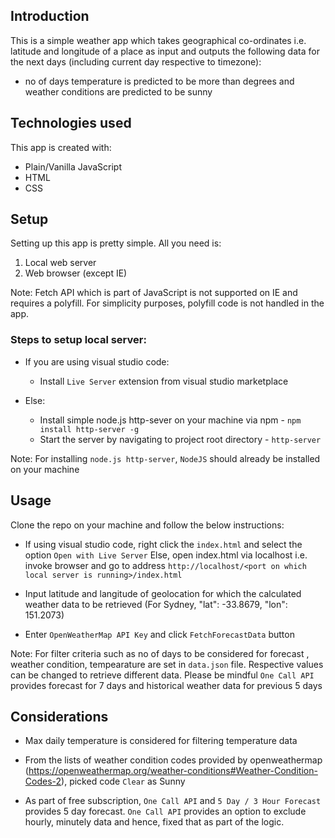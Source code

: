 ## Introduction
This is a simple weather app which takes geographical co-ordinates i.e. latitude and longitude of a place as input and outputs the following data for the next <n> days (including current day respective to timezone):

* no of days temperature is predicted to be more than <n> degrees and weather conditions are predicted to be sunny

## Technologies used
This app is created with:
* Plain/Vanilla JavaScript
* HTML
* CSS

## Setup
Setting up this app is pretty simple. All you need is:

1) Local web server
2) Web browser (except IE)

Note: Fetch API which is part of JavaScript is not supported on IE and requires a polyfill. For simplicity purposes, polyfill code is not handled in the app.

### Steps to setup local server:
* If you are using visual studio code:
  - Install `Live Server` extension from visual studio marketplace

* Else: 
  - Install simple node.js http-sever on your machine via npm - `npm install http-server -g`
  - Start the server by navigating to project root directory - `http-server`

Note: For installing `node.js http-server`, `NodeJS` should already be installed on your machine 

## Usage
Clone the repo on your machine and follow the below instructions:
* If using visual studio code, right click the `index.html` and select the option `Open with Live Server`
 Else, open index.html via localhost i.e. invoke browser and go to address `http://localhost/<port on which local server is running>/index.html`

* Input latitude and langitude of geolocation for which the calculated weather  data to be retrieved 
    (For Sydney, "lat": -33.8679, "lon": 151.2073)

* Enter `OpenWeatherMap API Key` and click `FetchForecastData` button

Note: For filter criteria such as no of days to be considered for forecast , weather condition, tempearature are set in `data.json` file. Respective values can be changed to retrieve different data. Please be mindful `One Call API` provides forecast for 7 days and historical weather data for previous 5 days 

## Considerations
* Max daily temperature is considered for filtering temperature data

* From the lists of weather condition codes provided by openweathermap (https://openweathermap.org/weather-conditions#Weather-Condition-Codes-2), picked code `Clear` as Sunny

* As part of free subscription, `One Call API` and `5 Day / 3 Hour Forecast` provides 5 day forecast. `One Call API` provides an option to exclude hourly, minutely data and hence, fixed that as part of the logic. 

